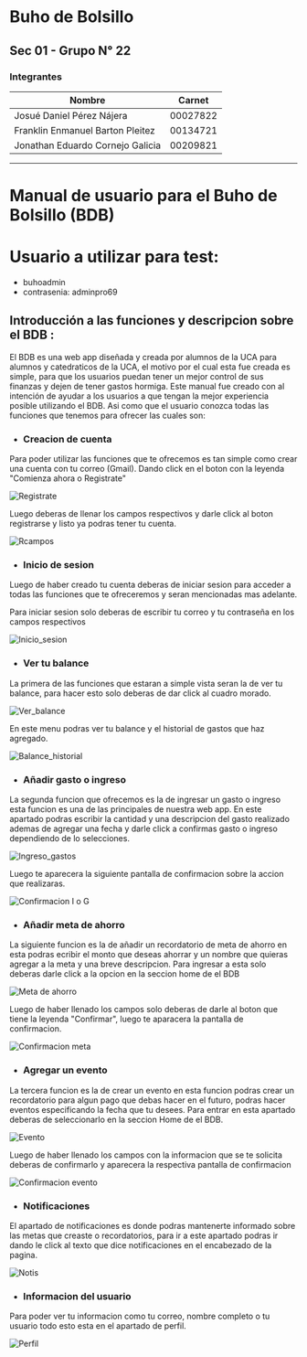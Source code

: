 # Buho de Bolsillo

## Sec 01 - Grupo N° 22

### Integrantes

| Nombre                                 | Carnet                |
| ---------------------------------------|-----------------------|
|Josué Daniel Pérez Nájera               |      00027822         |
|Franklin Enmanuel Barton Pleitez        |      00134721         |
|Jonathan Eduardo Cornejo Galicia        |      00209821         |

---

# Manual de usuario para el Buho de Bolsillo (BDB)
# Usuario a utilizar para test:

- buhoadmin
- contrasenia: adminpro69

## Introducción a las funciones y descripcion sobre el BDB :

El BDB es una web app diseñada y creada por alumnos de la UCA para alumnos y catedraticos de la UCA, el motivo por el cual esta fue creada es simple, para que los usuarios puedan tener un mejor control de sus finanzas y dejen de tener gastos hormiga. Este manual fue creado con al intención de ayudar a los usuarios a que tengan la mejor experiencia posible utilizando el BDB. Asi como que el usuario conozca todas las funciones que tenemos para ofrecer las cuales son:

- ### Creacion de cuenta
  
Para poder utilizar las funciones que te ofrecemos es tan simple como crear una cuenta con tu correo (Gmail). Dando click en el boton con la leyenda "Comienza ahora o Registrate"

![Registrate](./ImgRD/registro.png)

Luego deberas de llenar los campos respectivos y darle click al boton registrarse y listo ya podras tener tu cuenta.

![Rcampos](./ImgRD/rcampos.png)

- ### Inicio de sesion

Luego de haber creado tu cuenta deberas de iniciar sesion para acceder a todas las funciones que te ofreceremos y seran mencionadas mas adelante.

Para iniciar sesion solo deberas de escribir tu correo y tu contraseña en los campos respectivos

![Inicio_sesion](./ImgRD/icampos.png)

- ### Ver tu balance

La primera de las funciones que estaran a simple vista seran la de ver tu balance, para hacer esto solo deberas de dar click al cuadro morado.

![Ver_balance](./ImgRD/vbalance.png)

En este menu podras ver tu balance y el historial de gastos que haz agregado.

![Balance_historial](./ImgRD/balance.png)

- ### Añadir gasto o ingreso

La segunda funcion que ofrecemos es la de ingresar un gasto o ingreso esta funcion es una de las principales de nuestra web app. En este apartado podras escribir la cantidad y una descripcion del gasto realizado ademas de agregar una fecha y darle click a confirmas gasto o ingreso dependiendo de lo selecciones.

![Ingreso_gastos](.//ImgRD/agasoing.png)

Luego te aparecera la siguiente pantalla de confirmacion sobre la accion que realizaras.

![Confirmacion I o G](./ImgRD/iogconfirmacion.png)

- ### Añadir meta de ahorro

La siguiente funcion es la de añadir un recordatorio de meta de ahorro en esta podras ecribir el monto que deseas ahorrar y un nombre que quieras agregar a la meta y una breve descripcion. Para ingresar a esta solo deberas darle click a la opcion en la seccion home de el BDB

![Meta de ahorro](./ImgRD/meta.png)

Luego de haber llenado los campos solo deberas de darle al boton que tiene la leyenda "Confirmar", luego te aparacera la pantalla de confirmacion.

![Confirmacion meta](./ImgRD/conmeta.png)

- ### Agregar un evento 

La tercera funcion es la de crear un evento en esta funcion podras crear un recordatorio para algun pago que debas hacer en el futuro, podras hacer eventos especificando la fecha que tu desees. Para entrar en esta apartado deberas de seleccionarlo en la seccion Home de el BDB.

![Evento](./ImgRD/evento.png)

Luego de haber llenado los campos con la informacion que se te solicita deberas de confirmarlo y aparecera la respectiva pantalla de confirmacion

![Confirmacion evento](./ImgRD/conevento.png)

- ### Notificaciones

El apartado de notificaciones es donde podras mantenerte informado sobre las metas que creaste o recordatorios, para ir a este apartado podras ir dando le click al texto que dice notificaciones en el encabezado de la pagina.

![Notis](./ImgRD/Notifiaciones.png)

- ### Informacion del usuario

Para poder ver tu informacion como tu correo, nombre completo o tu usuario todo esto esta en el apartado de perfil.

![Perfil](./ImgRD/Perfil.png)